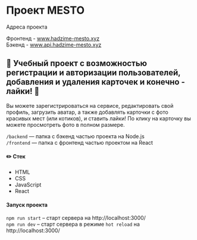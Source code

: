 # Проект MESTO

Адреса проекта

Фронтенд - www.hadzime-mesto.xyz  
Бэкенд - www.api.hadzime-mesto.xyz


## :city_sunrise: Учебный проект с возможностью регистрации и авторизации пользователей, добавления и удаления карточек и конечно - лайки! :yellow_heart:

Вы можете зарегистрироваться на сервисе, редактировать свой профиль, загрузить аватар, а также добавлять карточки с фото красивых мест (или котиков), и ставить лайки!
По клику на карточку вы можете просмотреть фото в полном размере.

`/backend` — папка с бэкенд частью проекта на Node.js  
`/frontend` — папка с фронтенд частью проектом на React


#### :pencil2: Стек

- HTML
- CSS
- JavaScript
- React


#### Запуск проекта 
``npm run start`` – старт сервера на http://localhost:3000/  
``npm run dev`` – старт сервера в режиме ``hot reload`` на http://localhost:3000/
